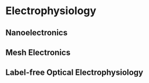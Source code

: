 # Electrophysiology

## Nanoelectronics

## Mesh Electronics

## Label-free Optical Electrophysiology 

